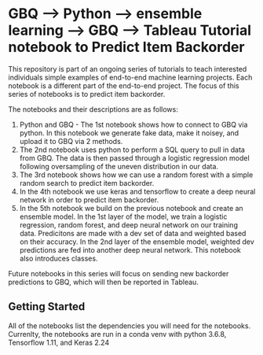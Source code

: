 # GBQ --> Python --> ensemble learning --> GBQ --> Tableau Tutorial notebook to Predict Item Backorder

This repository is part of an ongoing series of tutorials to teach interested individuals simple examples of end-to-end machine learning projects. Each notebook is a different part of the end-to-end project. The focus of this series of notebooks is to predict item backorder.

The notebooks and their descriptions are as follows:
1. Python and GBQ - The 1st notebook shows how to connect to GBQ via python. In this notebook we generate fake data, make it noisey, and upload it to GBQ via 2 methods.
2. The 2nd notebook uses python to perform a SQL query to pull in data from GBQ. The data is then passed through a logistic regression model following oversampling of the uneven distribution in our data.
3. The 3rd notebook shows how we can use a random forest with a simple random search to predict item backorder.
4. In the 4th notebook we use keras and tensorflow to create a deep neural network in order to predict item backorder.
5. In the 5th notebook we build on the previous notebook and create an ensemble model. In the 1st layer of the model, we train a logistic regression, random forest, and deep neural network on our training data. Predicitons are made with a dev set of data and weighted based on their accuracy. In the 2nd layer of the ensemble model, weighted dev predictions are fed into another deep neural network. This notebook also introduces classes.

Future notebooks in this series will focus on sending new backorder predictions to GBQ, which will then be reported in Tableau.

## Getting Started

All of the notebooks list the dependencies you will need for the notebooks. Currenlty, the notebooks are run in a conda venv with python 3.6.8, Tensorflow 1.11, and Keras 2.24


